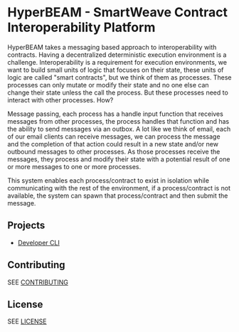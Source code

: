 # HyperBEAM - SmartWeave Contract Interoperability Platform

HyperBEAM takes a messaging based approach to interoperability with contracts. Having a decentralized deterministic execution environment is a challenge. Interoperability is a requirement for execution environments, we want to build small units of logic that focuses on their state, these units of logic are called "smart contracts", but we think of them as processes. These processes can only mutate or modify their state and no one else can change their state unless the call the process. But these processes need to interact with other processes. How?

Message passing, each process has a handle input function that receives messages from other processes, the process handles that function and has the ability to send messages via an outbox. A lot like we think of email, each of our email clients can receive messages, we can process the message and the completion of that action could result in a new state and/or new outbound messages to other processes. As those processes receive the messages, they process and modify their state with a potential result of one or more messages to one or more processes.

This system enables each process/contract to exist in isolation while communicating with the rest of the environment, if a process/contract is not available, the system can spawn that process/contract and then submit the message.


## Projects

- [Developer CLI](dev-cli)

## Contributing

SEE [CONTRIBUTING](CONTRIBUTING.md)

## License 

SEE [LICENSE](LICENSE)

